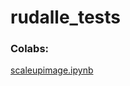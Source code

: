 ﻿# rudalle_tests
### Colabs:
[scaleupimage.ipynb](https://colab.research.google.com/drive/1t9OP72CgUgpAmMMLoZMuWrAeXn3tBJrD?usp=sharing)
